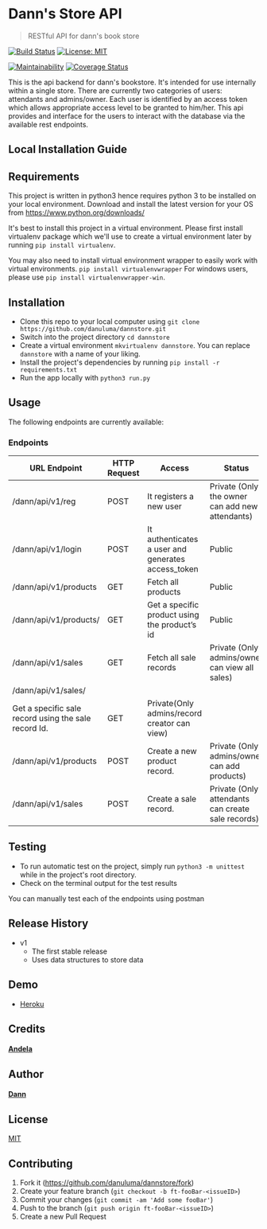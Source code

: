# Dann's Store API
> RESTful API for dann's book store

[![Build Status](https://travis-ci.com/danuluma/dannstore.svg?branch=develop)](https://travis-ci.com/danuluma/dannstore)  [![License: MIT](https://img.shields.io/badge/License-MIT-green.svg)](https://raw.githubusercontent.com/danuluma/dannstore/develop/LICENSE)

[![Maintainability](https://api.codeclimate.com/v1/badges/aff46e1c9a8c80f7235d/maintainability)](https://codeclimate.com/github/danuluma/dannstore/maintainability)   [![Coverage Status](https://coveralls.io/repos/github/danuluma/dannstore/badge.svg?branch=ch-update-readme-161247582)](https://coveralls.io/github/danuluma/dannstore?branch=ch-update-readme-161247582)

<!-- # WIP -->
This is the api backend for dann's bookstore. It's intended for use internally within a single store. There are currently two categories of users: attendants and admins/owner. Each user is identified by an access token which allows appropriate access level to be granted to him/her.
This api provides and interface for the users to interact with the database via the available rest endpoints.


## Local Installation Guide

## Requirements
This project is written in python3 hence requires python 3 to be installed on your local environment. Download and install the latest version for your OS from https://www.python.org/downloads/

It's best to install this project in a virtual environment. Please first install virtualenv package which we'll use to create a virtual environment later by running
```pip install virtualenv```.

You may also need to install virtual environment wrapper to easily work with virtual environments.
```pip install virtualenvwrapper```
For windows users, please use ```pip install virtualenvwrapper-win```.


## Installation

* Clone this repo to your local computer using ```git clone https://github.com/danuluma/dannstore.git```
* Switch into the project directory ```cd dannstore```
* Create a virtual environment ```mkvirtualenv dannstore```. You can replace ```dannstore``` with a name of your liking.
* Install the project's dependencies by running ```pip install -r requirements.txt```
* Run the app locally with ```python3 run.py```


## Usage

The following endpoints are currently available:
### Endpoints
|  URL Endpoint | HTTP Request  |  Access | Status  |
|---|---|---|---|
|  /dann/api/v1/reg |  POST | It registers a new user  |  Private (Only the owner can add new attendants) |
|  /dann/api/v1/login |  POST | It authenticates a user and generates access_token  |  Public |
|  /dann/api/v1/products | GET  |  Fetch all products |  Public |
|  /dann/api/v1/products/<productId> | GET  |  Get a specific product using the product’s id |  Public |
|  /dann/api/v1/sales |  GET |  Fetch all sale records | Private (Only admins/owner can view all sales)  |
|  /dann/api/v1/sales/<saleId>
 |  Get a specific sale record using the sale record Id. |  GET | Private(Only admins/record creator can view)  |
|  /dann/api/v1/products |  POST |  Create a new product record. |  Private (Only admins/owner can add products) |
|  /dann/api/v1/sales |  POST |  Create a sale record.  |  Private (Only attendants can create sale records) |



## Testing
* To run automatic test on the project, simply run ```python3 -m unittest``` while in the project's root directory.
* Check on the terminal output for the test results

You can manually test each of the endpoints using postman

## Release History

* v1
    * The first stable release
    * Uses data structures to store data


## Demo
* [Heroku](https://dannstore.herokuapp.com)

## Credits
#### [Andela](https://andela.com/)

## Author
#### [Dann](https://github.com/danuluma)

## License
[MIT](https://raw.githubusercontent.com/danuluma/dannstore/develop/LICENSE)

## Contributing

1. Fork it (<https://github.com/danuluma/dannstore/fork>)
2. Create your feature branch (`git checkout -b ft-fooBar-<issueID>`)
3. Commit your changes (`git commit -am 'Add some fooBar'`)
4. Push to the branch (`git push origin ft-fooBar-<issueID>`)
5. Create a new Pull Request
